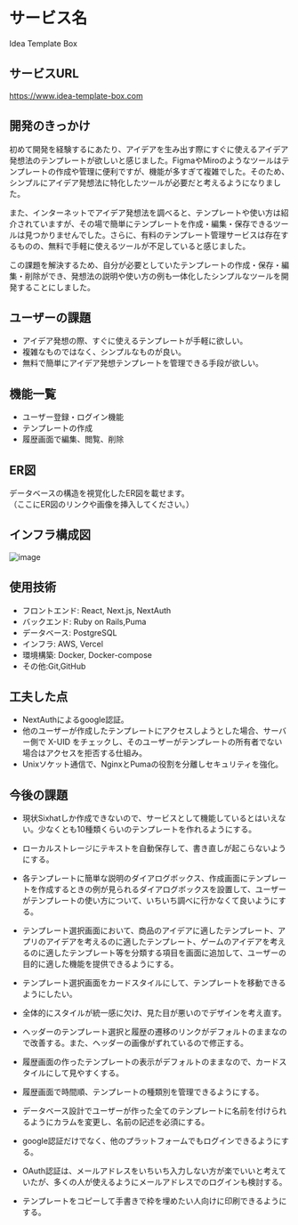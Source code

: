 # サービス名
Idea Template Box

## サービスURL
https://www.idea-template-box.com

## 開発のきっかけ

初めて開発を経験するにあたり、アイデアを生み出す際にすぐに使えるアイデア発想法のテンプレートが欲しいと感じました。FigmaやMiroのようなツールはテンプレートの作成や管理に便利ですが、機能が多すぎて複雑でした。そのため、シンプルにアイデア発想法に特化したツールが必要だと考えるようになりました。

また、インターネットでアイデア発想法を調べると、テンプレートや使い方は紹介されていますが、その場で簡単にテンプレートを作成・編集・保存できるツールは見つかりませんでした。さらに、有料のテンプレート管理サービスは存在するものの、無料で手軽に使えるツールが不足していると感じました。

この課題を解決するため、自分が必要としていたテンプレートの作成・保存・編集・削除ができ、発想法の説明や使い方の例も一体化したシンプルなツールを開発することにしました。

## ユーザーの課題
 
- アイデア発想の際、すぐに使えるテンプレートが手軽に欲しい。  
- 複雑なものではなく、シンプルなものが良い。
- 無料で簡単にアイデア発想テンプレートを管理できる手段が欲しい。

## 機能一覧
  
- ユーザー登録・ログイン機能
- テンプレートの作成
- 履歴画面で編集、閲覧、削除

## ER図
データベースの構造を視覚化したER図を載せます。  
（ここにER図のリンクや画像を挿入してください。）

## インフラ構成図
![image](https://github.com/user-attachments/assets/f31718e4-6201-4c5a-ab1f-6ad62f6487d2)


## 使用技術

- フロントエンド: React, Next.js, NextAuth
- バックエンド: Ruby on Rails,Puma
- データベース: PostgreSQL 
- インフラ: AWS, Vercel
- 環境構築: Docker, Docker-compose
- その他:Git,GitHub

## 工夫した点

- NextAuthによるgoogle認証。
- 他のユーザーが作成したテンプレートにアクセスしようとした場合、サーバー側で X-UID をチェックし、そのユーザーがテンプレートの所有者でない場合はアクセスを拒否する仕組み。
- Unixソケット通信で、NginxとPumaの役割を分離しセキュリティを強化。

## 今後の課題

- 現状Sixhatしか作成できないので、サービスとして機能しているとはいえない。少なくとも10種類くらいのテンプレートを作れるようにする。
  
- ローカルストレージにテキストを自動保存して、書き直しが起こらないようにする。
  
- 各テンプレートに簡単な説明のダイアログボックス、作成画面にテンプレートを作成するときの例が見られるダイアログボックスを設置して、ユーザーがテンプレートの使い方について、いちいち調べに行かなくて良いようにする。
  
- テンプレート選択画面において、商品のアイデアに適したテンプレート、アプリのアイデアを考えるのに適したテンプレート、ゲームのアイデアを考えるのに適したテンプレート等を分類する項目を画面に追加して、ユーザーの目的に適した機能を提供できるようにする。
  
- テンプレート選択画面をカードスタイルにして、テンプレートを移動できるようにしたい。
  
- 全体的にスタイルが統一感に欠け、見た目が悪いのでデザインを考え直す。
  
- ヘッダーのテンプレート選択と履歴の遷移のリンクがデフォルトのままなので改善する。また、ヘッダーの画像がずれているので修正する。
 
- 履歴画面の作ったテンプレートの表示がデフォルトのままなので、カードスタイルにして見やすくする。

- 履歴画面で時間順、テンプレートの種類別を管理できるようにする。
 
- データベース設計でユーザーが作った全てのテンプレートに名前を付けられるようにカラムを変更し、名前の記述を必須にする。
 
- google認証だけでなく、他のプラットフォームでもログインできるようにする。
 
- OAuth認証は、メールアドレスをいちいち入力しない方が楽でいいと考えていたが、多くの人が使えるようにメールアドレスでのログインも検討する。

- テンプレートをコピーして手書きで枠を埋めたい人向けに印刷できるようにする。
